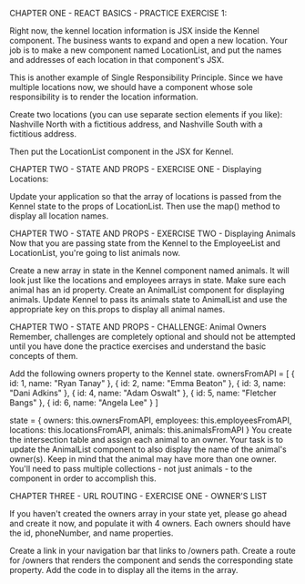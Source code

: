 CHAPTER ONE - REACT BASICS - PRACTICE EXERCISE 1:

Right now, the kennel location information is JSX inside the Kennel component. The business wants to expand and open a new location. Your job is to make a new component named LocationList, and put the names and addresses of each location in that component's JSX.

This is another example of Single Responsibility Principle. Since we have multiple locations now, we should have a component whose sole responsibility is to render the location information.

Create two locations (you can use separate section elements if you like): Nashville North with a fictitious address, and Nashville South with a fictitious address.

Then put the LocationList component in the JSX for Kennel.

CHAPTER TWO - STATE AND PROPS - EXERCISE ONE - Displaying Locations:

Update your application so that the array of locations is passed from the Kennel state to the props of LocationList. Then use the map() method to display all location names.

CHAPTER TWO - STATE AND PROPS - EXERCISE TWO - Displaying Animals
Now that you are passing state from the Kennel to the EmployeeList and LocationList, you're going to list animals now.

Create a new array in state in the Kennel component named animals. It will look just like the locations and employees arrays in state. Make sure each animal has an id property.
Create an AnimalList component for displaying animals.
Update Kennel to pass its animals state to AnimalList and use the appropriate key on this.props to display all animal names.

CHAPTER TWO - STATE AND PROPS - CHALLENGE: Animal Owners
Remember, challenges are completely optional and should not be attempted until you have done the practice exercises and understand the basic concepts of them.

Add the following owners property to the Kennel state.
ownersFromAPI = [
    { id: 1, name: "Ryan Tanay" },
    { id: 2, name: "Emma Beaton" },
    { id: 3, name: "Dani Adkins" },
    { id: 4, name: "Adam Oswalt" },
    { id: 5, name: "Fletcher Bangs" },
    { id: 6, name: "Angela Lee" }
]

state = {
    owners: this.ownersFromAPI,
    employees: this.employeesFromAPI,
    locations: this.locationsFromAPI,
    animals: this.animalsFromAPI
}
You create the intersection table and assign each animal to an owner.
Your task is to update the AnimalList component to also display the name of the animal's owner(s). Keep in mind that the animal may have more than one owner. You'll need to pass multiple collections - not just animals - to the component in order to accomplish this.

CHAPTER THREE - URL ROUTING - EXERCISE ONE - OWNER'S LIST

If you haven't created the owners array in your state yet, please go ahead and create it now, and populate it with 4 owners. Each owners should have the id, phoneNumber, and name properties.

Create a link in your navigation bar that links to /owners path.
Create a route for /owners that renders the <OwnerList> component and sends the corresponding state property.
Add the code in <OwnerList> to display all the items in the array.
